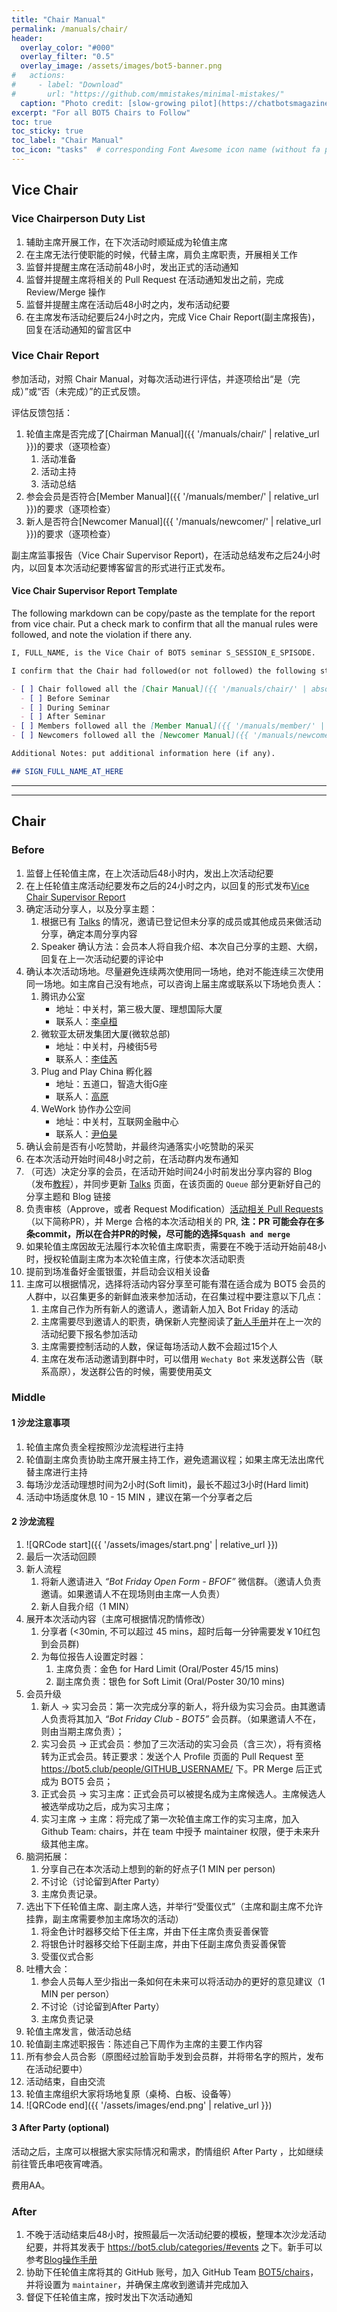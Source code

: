 ```yaml
---
title: "Chair Manual"
permalink: /manuals/chair/
header:
  overlay_color: "#000"
  overlay_filter: "0.5"
  overlay_image: /assets/images/bot5-banner.png
#   actions:
#     - label: "Download"
#       url: "https://github.com/mmistakes/minimal-mistakes/"
  caption: "Photo credit: [slow-growing pilot](https://chatbotsmagazine.com/why-a-slow-growing-pilot-is-vital-for-chatbot-success-cce7875f93b3)"
excerpt: "For all BOT5 Chairs to Follow"
toc: true
toc_sticky: true
toc_label: "Chair Manual"
toc_icon: "tasks"  # corresponding Font Awesome icon name (without fa prefix)
---
```


## Vice Chair

### Vice Chairperson Duty List

1. 辅助主席开展工作，在下次活动时顺延成为轮值主席
2. 在主席无法行使职能的时候，代替主席，肩负主席职责，开展相关工作
3. 监督并提醒主席在活动前48小时，发出正式的活动通知
4. 监督并提醒主席将相关的 Pull Request 在活动通知发出之前，完成 Review/Merge 操作
5. 监督并提醒主席在活动后48小时之内，发布活动纪要
6. 在主席发布活动纪要后24小时之内，完成 Vice Chair Report(副主席报告)，回复在活动通知的留言区中

### Vice Chair Report

参加活动，对照 Chair Manual，对每次活动进行评估，并逐项给出“是（完成）”或“否（未完成）”的正式反馈。

评估反馈包括：

1. 轮值主席是否完成了[Chairman Manual]({{ '/manuals/chair/' | relative_url }})的要求（逐项检查）
    1. 活动准备
    1. 活动主持
    1. 活动总结
1. 参会会员是否符合[Member Manual]({{ '/manuals/member/' | relative_url }})的要求（逐项检查）
1. 新人是否符合[Newcomer Manual]({{ '/manuals/newcomer/' | relative_url }})的要求（逐项检查）

副主席监事报告（Vice Chair Supervisor Report)，在活动总结发布之后24小时内，以回复本次活动纪要博客留言的形式进行正式发布。

#### Vice Chair Supervisor Report Template

The following markdown can be copy/paste as the template for the report from vice chair. Put a check mark to confirm that all the manual rules were followed, and note the violation if there any.

```markdown
I, FULL_NAME, is the Vice Chair of BOT5 seminar S_SESSION_E_SPISODE.

I confirm that the Chair had followed(or not followed) the following steps in this seminar:

- [ ] Chair followed all the [Chair Manual]({{ '/manuals/chair/' | absolute_url }}) requirements
  - [ ] Before Seminar
  - [ ] During Seminar
  - [ ] After Seminar
- [ ] Members followed all the [Member Manual]({{ '/manuals/member/' | absolute_url }}) requirements
- [ ] Newcomers followed all the [Newcomer Manual]({{ '/manuals/newcomer/' | absolute_url }}) requirements

Additional Notes: put additional information here (if any).

## SIGN_FULL_NAME_AT_HERE
```

---
---

## Chair

### Before

1. 监督上任轮值主席，在上次活动后48小时内，发出上次活动纪要
1. 在上任轮值主席活动纪要发布之后的24小时之内，以回复的形式发布[Vice Chair Supervisor Report](/manuals/chair/#vice-chair-supervisor-report)
1. 确定活动分享人，以及分享主题：
    1. 根据已有 [Talks](https://www.bot5.club/talks/) 的情况，邀请已登记但未分享的成员或其他成员来做活动分享，确定本周分享内容
    1. Speaker 确认方法：会员本人将自我介绍、本次自己分享的主题、大纲，回复在上一次活动纪要的评论中
1. 确认本次活动场地。尽量避免连续两次使用同一场地，绝对不能连续三次使用同一场地。如主席自己没有地点，可以咨询上届主席或联系以下场地负责人：
    1. 腾讯办公室
        - 地址：中关村，第三极大厦、理想国际大厦
        - 联系人：[李卓桓](https://www.bot5.club/people/huan)
    1. 微软亚太研发集团大厦(微软总部)
        - 地址：中关村，丹棱街5号
        - 联系人：[李佳芮](https://www.bot5.club/people/huan/)
    1. Plug and Play China 孵化器
        - 地址：五道口，智造大街G座
        - 联系人：[高原](https://www.bot5.club/people/windmemory/)
    1. WeWork 协作办公空间
        - 地址：中关村，互联网金融中心
        - 联系人：[尹伯昊](https://www.bot5.club/people/)
1. 确认会前是否有小吃赞助，并最终沟通落实小吃赞助的采买
1. 在本次活动开始时间48小时之前，在活动群内发布通知
1. （可选）决定分享的会员，在活动开始时间24小时前发出分享内容的 Blog（发布[教程](https://www.bot5.club/manuals/blog/)），并同步更新 [Talks](https://www.bot5.club/talks/) 页面，在该页面的 `Queue` 部分更新好自己的分享主题和 Blog 链接
1. 负责审核（Approve，或者 Request Modification）[活动相关 Pull Requests](https://github.com/wechaty/bot5.club/pulls)（以下简称PR），并 Merge 合格的本次活动相关的 PR, **注：PR 可能会存在多条commit，所以在合并PR的时候，尽可能的选择`Squash and merge`**
1. 如果轮值主席因故无法履行本次轮值主席职责，需要在不晚于活动开始前48小时，授权轮值副主席为本次轮值主席，行使本次活动职责
1. 提前到场准备好金蛋银蛋，并启动会议相关设备
1. 主席可以根据情况，选择将活动内容分享至可能有潜在适合成为 BOT5 会员的人群中，以召集更多的新鲜血液来参加活动，在召集过程中要注意以下几点：
    1. 主席自己作为所有新人的邀请人，邀请新人加入 Bot Friday 的活动
    1. 主席需要尽到邀请人的职责，确保新人完整阅读了[新人手册](https://www.bot5.club/manuals/newcomer/)并在上一次的活动纪要下报名参加活动
    1. 主席需要控制活动的人数，保证每场活动人数不会超过15个人
    1. 主席在发布活动邀请到群中时，可以借用 `Wechaty Bot` 来发送群公告（联系高原），发送群公告的时候，需要使用英文

### Middle

#### 1 沙龙注意事项

1. 轮值主席负责全程按照沙龙流程进行主持
1. 轮值副主席负责协助主席开展主持工作，避免遗漏议程；如果主席无法出席代替主席进行主持
1. 每场沙龙活动理想时间为2小时(Soft limit)，最长不超过3小时(Hard limit)
1. 活动中场适度休息 10 - 15 MIN ，建议在第一个分享者之后

#### 2 沙龙流程

1. ![QRCode start]({{ '/assets/images/start.png' | relative_url }})
1. 最后一次活动回顾
1. 新人流程
    1. 将新人邀请进入 _“Bot Friday Open Form - BFOF”_ 微信群。（邀请人负责邀请。如果邀请人不在现场则由主席一人负责）
    1. 新人自我介绍（1 MIN）
1. 展开本次活动内容（主席可根据情况酌情修改）
    1. 分享者 (<30min, 不可以超过 45 mins，超时后每一分钟需要发￥10红包到会员群)
    1. 为每位报告人设置定时器：
        1. 主席负责：金色 for Hard Limit (Oral/Poster 45/15 mins)
        1. 副主席负责：银色 for Soft Limit (Oral/Poster 30/10 mins)
1. 会员升级
    1. 新人 -> 实习会员：第一次完成分享的新人，将升级为实习会员。由其邀请人负责将其加入 _“Bot Friday Club - BOT5”_ 会员群。（如果邀请人不在，则由当期主席负责）；
    1. 实习会员 -> 正式会员：参加了三次活动的实习会员（含三次），将有资格转为正式会员。转正要求：发送个人 Profile 页面的 Pull Request 至 <https://bot5.club/people/GITHUB_USERNAME/> 下。PR Merge 后正式成为 BOT5 会员；
    1. 正式会员 -> 实习主席：正式会员可以被提名成为主席候选人。主席候选人被选举成功之后，成为实习主席；
    1. 实习主席 -> 主席：将完成了第一次轮值主席工作的实习主席，加入 Github Team: chairs，并在 team 中授予 maintainer 权限，便于未来升级其他主席。
1. 脑洞拓展：
    1. 分享自己在本次活动上想到的新的好点子(1 MIN per person)
    1. 不讨论（讨论留到After Party）
    1. 主席负责记录。
1. 选出下下任轮值主席、副主席人选，并举行“受蛋仪式”（主席和副主席不允许挂靠，副主席需要参加主席场次的活动）
    1. 将金色计时器移交给下任主席，并由下任主席负责妥善保管
    1. 将银色计时器移交给下任副主席，并由下任副主席负责妥善保管
    1. 受蛋仪式合影
1. 吐槽大会：
    1. 参会人员每人至少指出一条如何在未来可以将活动办的更好的意见建议（1 MIN per person）
    1. 不讨论（讨论留到After Party）
    1. 主席负责记录
1. 轮值主席发言，做活动总结
1. 轮值副主席述职报告：陈述自己下周作为主席的主要工作内容
1. 所有参会人员合影（原图经过脸盲助手发到会员群，并将带名字的照片，发布在活动纪要中）
1. 活动结束，自由交流
1. 轮值主席组织大家将场地复原（桌椅、白板、设备等）
1. ![QRCode end]({{ '/assets/images/end.png' | relative_url }})

#### 3 After Party (optional)

活动之后，主席可以根据大家实际情况和需求，酌情组织 After Party ，比如继续前往管氏串吧夜宵啤酒。

费用AA。

### After

1. 不晚于活动结束后48小时，按照最后一次活动纪要的模板，整理本次沙龙活动纪要，并将其发表于 <https://bot5.club/categories/#events> 之下。新手可以参考[Blog操作手册](https://bot5.club/manuals/blog/)
1. 协助下任轮值主席将其的 GitHub 账号，加入 GitHub Team [BOT5/chairs](https://github.com/orgs/wechaty/teams/chairs)，并将设置为 `maintainer`，并确保主席收到邀请并完成加入
1. 督促下任轮值主席，按时发出下次活动通知
